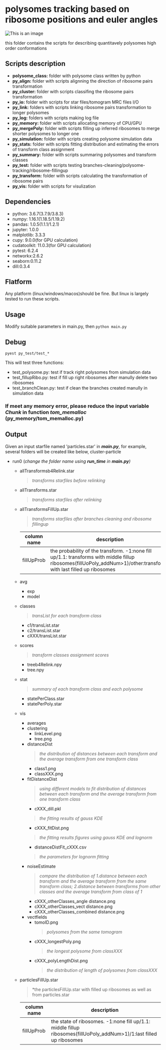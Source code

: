 # polysomes tracking based on ribosome positions and euler angles
![This is an image](https://github.com/werhoog/polysomeTracking/blob/main/image/concept2.PNG)

this folder contains the scripts for describing quantitavely polysomes high order conformations 
## Scripts description
- **polysome_class:** folder with polysome class written by python
- **py_align:** folder with scripts alignning the direction of ribosome pairs transformation
- **py_cluster:** folder with scripts classifing the ribosome pairs transformation
- **py_io:** folder with scripts for star files/tomogram MRC files I/O
- **py_link:** folders with scripts linking ribosome pairs transformation to longer polysomes
- **py_log:** folders with scripts making log file
- **py_memory:** folder with scripts allocating memory of CPU/GPU
- **py_mergePoly:** folder with scripts filling up inferred ribosomes to merge shorter polysomes to longer one
- **py_simulation:** folder with scripts creating polysome simulation data
- **py_stats:** folder with scripts fitting distribution and estimating the errors of transform class assignment
- **py_summary:** folder with scripts summaring polysomes and transform classes
- **py_test:** folder with scripts testing branches-cleaning/polysome-tracking/ribosome-fillingup
- **py_transform:** folder with scripts calculating the transformation of ribosome pairs
- **py_vis:** folder with scripts for visulization
## Dependencies
- python: 3.6.7(3.7.9/3.8.3)
- numpy: 1.16.1(1.18.5/1.19.2)
- pandas: 1.0.5(1.1.1/1.2.1)
- jupyter: 1.0.0
- matplotlib: 3.3.3
- cupy: 9.0.0(for GPU calculation)
- cudatoolkit: 11.0.3(for GPU calculation)
- pytest: 6.2.4
- networkx:2.6.2
- seaborn:0.11.2
- dill:0.3.4
## Flatform
Any platform (linux/windows/macos)should be fine. But linux is largely tested to run these scripts.
## Usage
Modify suitable parameters in main.py, then `python main.py`

## Debug
```
pyest py_test/test_*
```
This will test three functions:
- test_polysome.py: test if track right polysomes from simulation data
- test_fillupRibo.py: test if fill up right ribosomes after manully delete two ribosomes
- test_branchClean.py: test if clean the branches created manully in simulation data

### If meet any memory error, please reduce the input variable ***Chunk*** in function ***tom_memalloc*** **(py_memory/tom_memalloc.py)**
## Output 
Given an input starfile named 'particles.star' in ***main.py***, for example, several folders will be created like below,
cluster-particle
  - run0   (*change the folder name using ***run_time*** in **main.py**)*
    - allTransformsb4Relink.star  
      > *transforms starfiles before relinking*
    - allTransforms.star 
      > *transforms starfiles after relinking*
    - allTransformsFillUp.star 
      > *transforms starfiles after branches cleaning and ribosome fillingup*
      
      | column name | description | 
      | ---- | ---- |
      | fillUpProb | the probability of the transform. -1:none fill up/1.1: transforms with middle fillup ribosomes(fillUoPoly_addNum>1)/other:transforms with last filled up ribosomes | 
    - avg 
      - exp
      - model
    - classes 
      > *transList for each transform class*
      - c1/transList.star
      - c2/transList.star
      - cXXX/transList.star
    - scores 
      > *transform classes assignment scores*
      - treeb4Relink.npy
      - tree.npy
    - stat
      > *summary of each transform class and each polysome*
      - statePerClass.star
      - statePerPoly.star   
    - vis
      - averages
      - clustering
        - linkLevel.png
        - tree.png
      - distanceDist
        > *the distribution of distances between each transform and the average transform from one transform class*
        - class1.png
        - classXXX.png
      - fitDistanceDist
        > *using different models to fit distribution of distances between each transform and the average transform from one transform class*
        - cXXX_dill.pkl 
        > *the fitting results of gauss KDE*
        - cXXX_fitDist.png
        > *the fitting results figures using gauss KDE and lognorm*
        - distanceDistFit_cXXX.csv 
        > *the parameters for lognorm fitting*
      - noiseEstimate
        > *compare the distribution of 1.distance between each transform and the average transform from the same transform class; 2.distance between transforms from other classes and the average transform from class of 1*
        - cXXX_otherClasses_angle distance.png 
        - cXXX_otherClasses_vect distance.png
        - cXXX_otherClasses_combined distance.png
      - vectfields
        - tomoID.png 
          > *polysomes from the same tomogram*
        - cXXX_longestPoly.png
          > *the longest polysome from classXXX*
        - cXXX_polyLengthDist.png
          > *the distribution of length of polysomes from classXXX*
     - particlesFillUp.star
        > *the particlesFillUp.star with filled up ribosomes as well as from particles.star
        
       | column name | description | 
       | ---- | ---- |
       | fillUpProb | the state of ribosomes. -1:none fill up/1.1: middle fillup ribosomes(fillUoPoly_addNum>1)/1:last filled up ribosomes |
       
